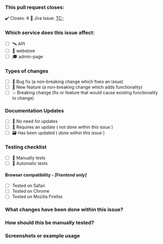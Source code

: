 ### This pull request closes:

✔️ Closes: #<!-- Insert issue number here -->
🏁 Jira Issue: [TC-<!-- Insert issue number here -->](<!-- Insert issue link here -->)

### Which service does this issue affect:

- [ ] 🛰️ API
- [ ] 🛒 webstore
- [ ] 🎓 admin-page

### Types of changes

- [ ] 🐛 Bug fix (a non-breaking change which fixes an issue)
- [ ] 🧱 New feature (a non-breaking change which adds functionality)
- [ ] 💥 Breaking change (fix or feature that would cause existing functionality to change)

### Documentation Updates

- [ ] 📂 No need for updates
- [ ] 📁 Requires an update ( _not done within this issue_ )
- [ ] 🗃️ Has been updated ( _done within this issue_ )

### Testing checklist

- [ ] 💪 Manually tests
- [ ] 🔧 Automatic tests

#### Browser compatibility - _**[**Frontend only**]**_

- [ ] Tested on Safari
- [ ] Tested on Chrome
- [ ] Tested on Mozilla Firefox

### What changes have been done within this issue?

<!--- Write a short summary here -->

### How should this be manually tested?

<!--- Write the steps here -->

### Screenshots or example usage

<!--- Insert images here -->
